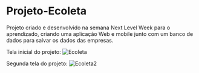 # Projeto-Ecoleta
Projeto criado e desenvolvido na semana Next Level Week para o aprendizado, criando uma aplicação Web e mobile junto com um banco de dados para salvar os dados das empresas. 

Tela inicial do projeto:
![Ecoleta](https://user-images.githubusercontent.com/51060912/83568793-f73cf280-a4f9-11ea-8ac2-cc0e63470cb2.png)


Segunda tela do projeto: 
![Ecoleta2](https://user-images.githubusercontent.com/51060912/83568819-002dc400-a4fa-11ea-9488-74060605be2f.png)


